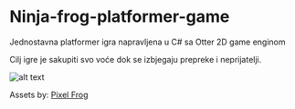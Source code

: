 # Ninja-frog-platformer-game
Jednostavna platformer igra napravljena u C# sa Otter 2D game enginom

<p>Cilj igre je sakupiti svo voće dok se izbjegaju prepreke i neprijatelji.</p>

![alt text](https://user-images.githubusercontent.com/57639646/167421269-a455a386-a24f-4243-a943-cf5cc7061361.png)

Assets by: <a href="https://pixelfrog-assets.itch.io/">Pixel Frog</a>

